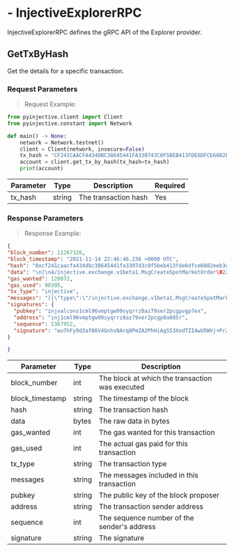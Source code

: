 # - InjectiveExplorerRPC
InjectiveExplorerRPC defines the gRPC API of the Explorer provider.


## GetTxByHash

Get the details for a specific transaction.


### Request Parameters
> Request Example:

``` python
from pyinjective.client import Client
from pyinjective.constant import Network

def main() -> None:
    network = Network.testnet()
    client = Client(network, insecure=False)
    tx_hash = "CF241CAACFA434DBC38645441FA330743C0F5BEB413FDE6DFCE6082EEB3E3D27"
    account = client.get_tx_by_hash(tx_hash=tx_hash)
    print(account)
```

|Parameter|Type|Description|Required|
|----|----|----|----|
|tx_hash|string|The transaction hash|Yes|


### Response Parameters
> Response Example:

``` json
{
"block_number": 11267326,
"block_timestamp": "2021-11-14 22:46:46.236 +0000 UTC",
"hash": "0xcf241caacfa434dbc38645441fa330743c0f5beb413fde6dfce6082eeb3e3d27",
"data": "\n|\n4/injective.exchange.v1beta1.MsgCreateSpotMarketOrder\022D\nB0xbe0a8f656c8cb5619b4b76e3884ef6db85fd00802879494ea9bba40f408a3945",
"gas_wanted": 120072,
"gas_used": 90395,
"tx_type": "injective",
"messages": "[{\"type\":\"/injective.exchange.v1beta1.MsgCreateSpotMarketOrder\",\"value\":{\"sender\":\"inj1cml96vmptgw99syqrrz8az79xer2pcgp0a885r\",\"order\":{\"market_id\":\"0x01edfab47f124748dc89998eb33144af734484ba07099014594321729a0ca16b\",\"order_info\":{\"subaccount_id\":\"0xc6fe5d33615a1c52c08018c47e8bc53646a0e101000000000000000000000000\",\"fee_recipient\":\"inj1cml96vmptgw99syqrrz8az79xer2pcgp0a885r\",\"price\":\"0.000000000317140000\",\"quantity\":\"40000000000000000000.000000000000000000\"},\"order_type\":\"BUY\",\"trigger_price\":null}}}]",
"signatures": {
  "pubkey": "injvalcons1cml96vmptgw99syqrrz8az79xer2pcgpvgp7ex",
  "address": "inj1cml96vmptgw99syqrrz8az79xer2pcgp0a885r",
  "sequence": 5367952,
  "signature": "wu7hFy9d3af86V4GnhsNArq8PmZA2PhHiAgSS3XedTZI4wU5WVj+PrZYf6E7ugsJ4DsXxHQ5mMH202oShjMAcwA="
}

}
```

|Parameter|Type|Description|
|----|----|----|
|block_number|int|The block at which the transaction was executed|
|block_timestamp|string|The timestamp of the block|
|hash|string|The transaction hash|
|data|bytes|The raw data in bytes|
|gas_wanted|int|The gas wanted for this transaction|
|gas_used|int|The actual gas paid for this transaction|
|tx_type|string|The transaction type|
|messages|string|The messages included in this transaction|
|pubkey|string|The public key of the block proposer|
|address|string|The transaction sender address|
|sequence|int|The sequence number of the sender's address|
|signature|string|The signature|
